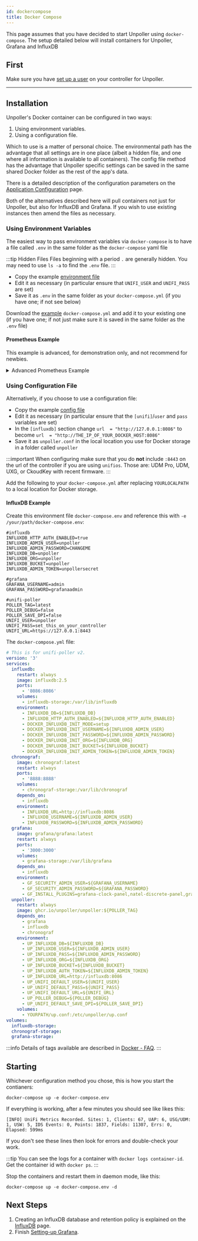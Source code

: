 ```yaml
---
id: dockercompose
title: Docker Compose
---
```


This page assumes that you have decided to start Unpoller using `docker-compose`.
The setup detailed below will install containers for Unpoller, Grafana and InfluxDB

## First

Make sure you have [set up a user](controllerlogin) on your controller for Unpoller. 

---

## Installation

Unpoller's Docker container can be configured in two ways:

1. Using environment variables.
1. Using a configuration file.

Which to use is a matter of personal choice. The environmental path has the advantage that
all settings are in one place (albeit a hidden file, and one where all information is available
to all containers). The config file method has the advantage that Unpoller specific
settings can be saved in the same shared Docker folder as the rest of the app's data.

There is a detailed description of the configuration parameters on the
[Application Configuration](../install/configuration) page.

Both of the alternatives described here will pull containers not just for Unpoller,
but also for InfluxDB and Grafana. If you wish to use existing instances then amend the files as necessary.

### Using Environment Variables

The easiest way to pass environment variables via `docker-compose` is to have a
file called `.env` in the same folder as the `docker-compose` yaml file

:::tip Hidden Files
Files beginning with a period `.` are generally hidden. You may need to use `ls -a` to find the `.env` file.
:::

- Copy the example [environment file](https://github.com/unpoller/unpoller/blob/master/init/docker/docker-compose.env.example)
- Edit it as necessary (in particular ensure that `UNIFI_USER` and `UNIFI_PASS` are set)
- Save it as `.env` in the same folder as your `docker-compose.yml` (if you have one; if not see below)

Download the [example](https://github.com/unpoller/unpoller/blob/master/init/docker/docker-compose.yml)
`docker-compose.yml` and add it to your existing one (if you have one; if not just make sure it is
saved in the same folder as the `.env` file)

#### Prometheus Example

This example is advanced, for demonstration only, and not recommend for newbies.

<details>
  <summary>Advanced Prometheus Example</summary>

---

The following example illustrates launching Grafana, Prometheus and Unpoller with docker compose.
This does not utilize a `.env` file nor a configuration file and instead puts all the env variables
directly into the docker-compose file.
This still requires a [Prometheus configuration](../dependencies/prometheus) to scrape Poller.

:::note
This is a [community provided](https://github.com/unpoller/unpoller/issues/309#issuecomment-796870916)
example.
:::

```yaml
version: '3'
services:
  prometheus:
    image: prom/prometheus:latest
    restart: unless-stopped
    ports:
      - '9090:9090'
    volumes:
      - /root/prometheus:/etc/prometheus
      - prometheus-data:/prometheus
  grafana:
    image: grafana/grafana:latest
    restart: unless-stopped
    ports:
      - '3000:3000'
    volumes:
      - grafana-storage:/var/lib/grafana
    depends_on:
      - prometheus
    environment:
      - GF_SECURITY_ADMIN_USER=admin
      - GF_SECURITY_ADMIN_PASSWORD=admin123
      - GF_INSTALL_PLUGINS=grafana-clock-panel,natel-discrete-panel,grafana-piechart-panel
  unpoller:
    image: ghcr.io/unpoller/unpoller:latest
    restart: unless-stopped
    ports:
      - '9130:9130'
    container_name: unpoller
    environment:
      UP_INFLUXDB_DISABLE="true"
      UP_POLLER_DEBUG="false"
      UP_UNIFI_DYNAMIC="false"
      UP_PROMETHEUS_HTTP_LISTEN=0.0.0.0:9130
      UP_PROMETHEUS_NAMESPACE=unifipoller
      UP_UNIFI_CONTROLLER_0_PASS=unifipoller123
      UP_UNIFI_CONTROLLER_0_SAVE_ALARMS="true"
      UP_UNIFI_CONTROLLER_0_SAVE_ANOMALIES="true"
      UP_UNIFI_CONTROLLER_0_SAVE_DPI="true"
      UP_UNIFI_CONTROLLER_0_SAVE_EVENTS="true"
      UP_UNIFI_CONTROLLER_0_SAVE_IDS="true"
      UP_UNIFI_CONTROLLER_0_SAVE_SITES="true"
      UP_UNIFI_CONTROLLER_0_URL=https://192.168.14.250:8443
      UP_UNIFI_CONTROLLER_0_USER=unifipoller

volumes:
  grafana-storage:
  prometheus-data:
```
</details>

### Using Configuration File

Alternatively, if you choose to use a configuration file:

- Copy the example [config file](https://github.com/unpoller/unpoller/blob/master/examples/up.conf.example)
- Edit it as necessary (in particular ensure that the `[unifi]`/`user` and `pass` variables are set)
- In the `[influxdb]` section change ``url  = "http://127.0.0.1:8086"`` to become
  `url  = "http://THE_IP_OF_YOUR_DOCKER_HOST:8086"`
- Save it as `unpoller.conf` in the local location you use for Docker storage in a
  folder called `unpoller`

:::important
When configuring make sure that you do **not** include `:8443` on the url of the controller
if you are using `unifios`. Those are: UDM Pro, UDM, UXG, or CkoudKey with recent firmware.
:::

Add the following to your `docker-compose.yml` after replacing `YOURLOCALPATH`
to a local location for Docker storage.

#### InfluxDB Example

Create this environment file `docker-compose.env` and reference this with `-e /your/path/docker-compose.env`:

```text
#influxdb
INFLUXDB_HTTP_AUTH_ENABLED=true
INFLUXDB_ADMIN_USER=unpoller
INFLUXDB_ADMIN_PASSWORD=CHANGEME
INFLUXDB_DB=unpoller
INFLUXDB_ORG=unpoller
INFLUXDB_BUCKET=unpoller
INFLUXDB_ADMIN_TOKEN=unpollersecret

#grafana
GRAFANA_USERNAME=admin
GRAFANA_PASSWORD=grafanaadmin

#unifi-poller
POLLER_TAG=latest
POLLER_DEBUG=false
POLLER_SAVE_DPI=false
UNIFI_USER=unpoller
UNIFI_PASS=set_this_on_your_controller
UNIFI_URL=https://127.0.0.1:8443
```

The `docker-compose.yml` file: 

```yaml
# This is for unifi-poller v2.
version: '3'
services:
  influxdb:
    restart: always
    image: influxdb:2.5
    ports:
      - '8086:8086'
    volumes:
      - influxdb-storage:/var/lib/influxdb
    environment:
      - INFLUXDB_DB=${INFLUXDB_DB}
      - INFLUXDB_HTTP_AUTH_ENABLED=${INFLUXDB_HTTP_AUTH_ENABLED}
      - DOCKER_INFLUXDB_INIT_MODE=setup
      - DOCKER_INFLUXDB_INIT_USERNAME=${INFLUXDB_ADMIN_USER}
      - DOCKER_INFLUXDB_INIT_PASSWORD=${INFLUXDB_ADMIN_PASSWORD}
      - DOCKER_INFLUXDB_INIT_ORG=${INFLUXDB_ORG}
      - DOCKER_INFLUXDB_INIT_BUCKET=${INFLUXDB_BUCKET}
      - DOCKER_INFLUXDB_INIT_ADMIN_TOKEN=${INFLUXDB_ADMIN_TOKEN}
  chronograf:
    image: chronograf:latest
    restart: always
    ports:
      - '8888:8888'
    volumes:
      - chronograf-storage:/var/lib/chronograf
    depends_on:
      - influxdb
    environment:
      - INFLUXDB_URL=http://influxdb:8086
      - INFLUXDB_USERNAME=${INFLUXDB_ADMIN_USER}
      - INFLUXDB_PASSWORD=${INFLUXDB_ADMIN_PASSWORD}
  grafana:
    image: grafana/grafana:latest
    restart: always
    ports:
      - '3000:3000'
    volumes:
      - grafana-storage:/var/lib/grafana
    depends_on:
      - influxdb
    environment:
      - GF_SECURITY_ADMIN_USER=${GRAFANA_USERNAME}
      - GF_SECURITY_ADMIN_PASSWORD=${GRAFANA_PASSWORD}
      - GF_INSTALL_PLUGINS=grafana-clock-panel,natel-discrete-panel,grafana-piechart-panel
  unpoller:
    restart: always
    image: ghcr.io/unpoller/unpoller:${POLLER_TAG}
    depends_on:
      - grafana
      - influxdb
      - chronograf
    environment:
      - UP_INFLUXDB_DB=${INFLUXDB_DB}
      - UP_INFLUXDB_USER=${INFLUXDB_ADMIN_USER}
      - UP_INFLUXDB_PASS=${INFLUXDB_ADMIN_PASSWORD}
      - UP_INFLUXDB_ORG=${INFLUXDB_ORG}
      - UP_INFLUXDB_BUCKET=${INFLUXDB_BUCKET}
      - UP_INFLUXDB_AUTH_TOKEN=${INFLUXDB_ADMIN_TOKEN}
      - UP_INFLUXDB_URL=http://influxdb:8086
      - UP_UNIFI_DEFAULT_USER=${UNIFI_USER}
      - UP_UNIFI_DEFAULT_PASS=${UNIFI_PASS}
      - UP_UNIFI_DEFAULT_URL=${UNIFI_URL}
      - UP_POLLER_DEBUG=${POLLER_DEBUG}
      - UP_UNIFI_DEFAULT_SAVE_DPI=${POLLER_SAVE_DPI}
    volumes:
      - YOURPATH/up.conf:/etc/unpoller/up.conf
volumes:
  influxdb-storage:
  chronograf-storage:
  grafana-storage:
```

:::info
Details of tags available are described in [Docker - FAQ](../help/docker_faq).
:::

## Starting

Whichever configuration method you chose, this is how you start the contianers:

```shell
docker-compose up -e docker-compose.env
```

If everything is working, after a few minutes you should see like likes this:

```none
[INFO] UniFi Metrics Recorded. Sites: 1, Clients: 67, UAP: 6, USG/UDM: 1, USW: 5, IDS Events: 0, Points: 1837, Fields: 11307, Errs: 0, Elapsed: 599ms
```

If you don't see these lines then look for errors and double-check your work.

:::tip
You can see the logs for a container with `docker logs container-id`.
Get the container id with `docker ps`.
:::

Stop the containers and restart them in daemon mode, like this:

```shell
docker-compose up -e docker-compose.env -d
```

## Next Steps

1. Creating an InfluxDB database and retention policy is explained on the
  [InfluxDB](../dependencies/influxdb#post-setup) page.
1. Finish [Setting-up Grafana](../install/grafana).
